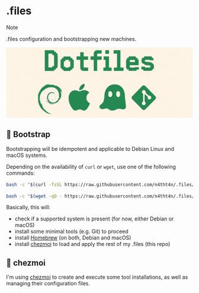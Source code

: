 # .files

> [!NOTE]
> .files configuration and bootstrapping new machines.

![Repo banner](assets/banner.jpg)

## :rocket: Bootstrap

Bootstrapping will be idempotent and applicable to Debian Linux and macOS systems.

Depending on the availability of `curl` or `wget`, use one of the following commands:

```bash
bash -c "$(curl -fsSL https://raw.githubusercontent.com/n4tht4n/.files/main/remote-bootstrap)"
```

```bash
bash -c "$(wget -qO - https://raw.githubusercontent.com/n4tht4n/.files/main/remote-bootstrap)"
```

Basically, this will:

- check if a supported system is present (for now, either Debian or macOS)
- install some minimal tools (e.g. Git) to proceed
- install [Homebrew](https://brew.sh) (on both, Debian and macOS)
- install [chezmoi](https://www.chezmoi.io) to load and apply the rest of my .files (this repo)

## :convenience_store: chezmoi

I'm using [chezmoi](https://www.chezmoi.io) to create and execute some tool installations,
as well as managing their configuration files.

